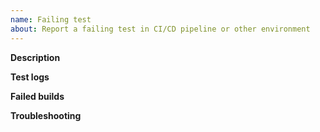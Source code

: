 ```yaml
---
name: Failing test
about: Report a failing test in CI/CD pipeline or other environment
---
```


<!-- Thank you for your contribution. Before you submit the issue:
1. Search open and closed issues for duplicates.
2. Read the contributing guidelines.
-->

**Description**

<!-- Provide a clear and concise description of the problem.
Describe where it appears, when it occurred, and what it affects.  -->

<!-- Provide relevant technical details such as the Kubernetes version, the cluster name and provider, the Kyma version, the browser name and version, or the operating system. -->

**Test logs**

<!-- Describe what you expect to happen. -->

**Failed builds**

<!-- Add links to failed builds for better tracability. -->

**Troubleshooting**

<!-- Describe the steps you have already taken to solve the issue. -->
